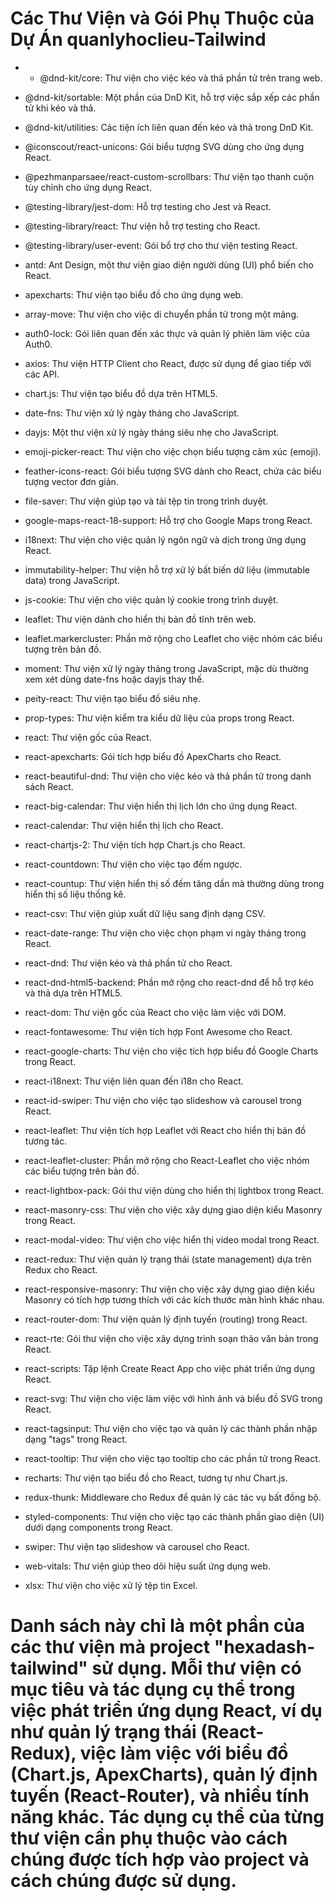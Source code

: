 # Các Thư Viện và Gói Phụ Thuộc của Dự Án quanlyhoclieu-Tailwind

- - @dnd-kit/core: Thư viện cho việc kéo và thả phần tử trên trang web.

- @dnd-kit/sortable: Một phần của DnD Kit, hỗ trợ việc sắp xếp các phần tử khi kéo và thả.

- @dnd-kit/utilities: Các tiện ích liên quan đến kéo và thả trong DnD Kit.

- @iconscout/react-unicons: Gói biểu tượng SVG dùng cho ứng dụng React.

- @pezhmanparsaee/react-custom-scrollbars: Thư viện tạo thanh cuộn tùy chỉnh cho ứng dụng React.

- @testing-library/jest-dom: Hỗ trợ testing cho Jest và React.

- @testing-library/react: Thư viện hỗ trợ testing cho React.

- @testing-library/user-event: Gói bổ trợ cho thư viện testing React.

- antd: Ant Design, một thư viện giao diện người dùng (UI) phổ biến cho React.

- apexcharts: Thư viện tạo biểu đồ cho ứng dụng web.

- array-move: Thư viện cho việc di chuyển phần tử trong một mảng.

- auth0-lock: Gói liên quan đến xác thực và quản lý phiên làm việc của Auth0.

- axios: Thư viện HTTP Client cho React, được sử dụng để giao tiếp với các API.

- chart.js: Thư viện tạo biểu đồ dựa trên HTML5.

- date-fns: Thư viện xử lý ngày tháng cho JavaScript.

- dayjs: Một thư viện xử lý ngày tháng siêu nhẹ cho JavaScript.

- emoji-picker-react: Thư viện cho việc chọn biểu tượng cảm xúc (emoji).

- feather-icons-react: Gói biểu tượng SVG dành cho React, chứa các biểu tượng vector đơn giản.

- file-saver: Thư viện giúp tạo và tải tệp tin trong trình duyệt.

- google-maps-react-18-support: Hỗ trợ cho Google Maps trong React.

- i18next: Thư viện cho việc quản lý ngôn ngữ và dịch trong ứng dụng React.

- immutability-helper: Thư viện hỗ trợ xử lý bất biến dữ liệu (immutable data) trong JavaScript.

- js-cookie: Thư viện cho việc quản lý cookie trong trình duyệt.

- leaflet: Thư viện dành cho hiển thị bản đồ tĩnh trên web.

- leaflet.markercluster: Phần mở rộng cho Leaflet cho việc nhóm các biểu tượng trên bản đồ.

- moment: Thư viện xử lý ngày tháng trong JavaScript, mặc dù thường xem xét dùng date-fns hoặc dayjs thay thế.

- peity-react: Thư viện tạo biểu đồ siêu nhẹ.

- prop-types: Thư viện kiểm tra kiểu dữ liệu của props trong React.

- react: Thư viện gốc của React.

- react-apexcharts: Gói tích hợp biểu đồ ApexCharts cho React.

- react-beautiful-dnd: Thư viện cho việc kéo và thả phần tử trong danh sách React.

- react-big-calendar: Thư viện hiển thị lịch lớn cho ứng dụng React.

- react-calendar: Thư viện hiển thị lịch cho React.

- react-chartjs-2: Thư viện tích hợp Chart.js cho React.

- react-countdown: Thư viện cho việc tạo đếm ngược.

- react-countup: Thư viện hiển thị số đếm tăng dần mà thường dùng trong hiển thị số liệu thống kê.

- react-csv: Thư viện giúp xuất dữ liệu sang định dạng CSV.

- react-date-range: Thư viện cho việc chọn phạm vi ngày tháng trong React.

- react-dnd: Thư viện kéo và thả phần tử cho React.

- react-dnd-html5-backend: Phần mở rộng cho react-dnd để hỗ trợ kéo và thả dựa trên HTML5.

- react-dom: Thư viện gốc của React cho việc làm việc với DOM.

- react-fontawesome: Thư viện tích hợp Font Awesome cho React.

- react-google-charts: Thư viện cho việc tích hợp biểu đồ Google Charts trong React.

- react-i18next: Thư viện liên quan đến i18n cho React.

- react-id-swiper: Thư viện cho việc tạo slideshow và carousel trong React.

- react-leaflet: Thư viện tích hợp Leaflet với React cho hiển thị bản đồ tương tác.

- react-leaflet-cluster: Phần mở rộng cho React-Leaflet cho việc nhóm các biểu tượng trên bản đồ.

- react-lightbox-pack: Gói thư viện dùng cho hiển thị lightbox trong React.

- react-masonry-css: Thư viện cho việc xây dựng giao diện kiểu Masonry trong React.

- react-modal-video: Thư viện cho việc hiển thị video modal trong React.

- react-redux: Thư viện quản lý trạng thái (state management) dựa trên Redux cho React.

- react-responsive-masonry: Thư viện cho việc xây dựng giao diện kiểu Masonry có tích hợp tương thích với các kích thước màn hình khác nhau.

- react-router-dom: Thư viện quản lý định tuyến (routing) trong React.

- react-rte: Gói thư viện cho việc xây dựng trình soạn thảo văn bản trong React.

- react-scripts: Tập lệnh Create React App cho việc phát triển ứng dụng React.

- react-svg: Thư viện cho việc làm việc với hình ảnh và biểu đồ SVG trong React.

- react-tagsinput: Thư viện cho việc tạo và quản lý các thành phần nhập dạng "tags" trong React.

- react-tooltip: Thư viện cho việc tạo tooltip cho các phần tử trong React.

- recharts: Thư viện tạo biểu đồ cho React, tương tự như Chart.js.

- redux-thunk: Middleware cho Redux để quản lý các tác vụ bất đồng bộ.

- styled-components: Thư viện cho việc tạo các thành phần giao diện (UI) dưới dạng components trong React.

- swiper: Thư viện tạo slideshow và carousel cho React.

- web-vitals: Thư viện giúp theo dõi hiệu suất ứng dụng web.

- xlsx: Thư viện cho việc xử lý tệp tin Excel.

# Danh sách này chỉ là một phần của các thư viện mà project "hexadash-tailwind" sử dụng. Mỗi thư viện có mục tiêu và tác dụng cụ thể trong việc phát triển ứng dụng React, ví dụ như quản lý trạng thái (React-Redux), việc làm việc với biểu đồ (Chart.js, ApexCharts), quản lý định tuyến (React-Router), và nhiều tính năng khác. Tác dụng cụ thể của từng thư viện cần phụ thuộc vào cách chúng được tích hợp vào project và cách chúng được sử dụng.
